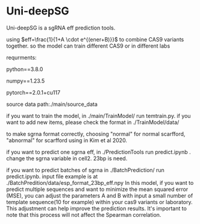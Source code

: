 # Uni-deepSG

Uni-deepSG is a sgRNA eff prediction tools.

using $eff=\frac{1}{1+A \cdot e^{(ener+B)}}$ to combine CAS9 variants together. so the model can train different CAS9 or in different labs 

requrments:

python==3.8.0

numpy==1.23.5

pytorch==2.0.1+cu117

source data path:./main/source_data

if you want to train the model, in ./main/TrainModel/ run temtrain.py. if you want to add new items, please check the format in ./TrainModel/data/

to make sgrna format correctly, choosing "normal" for normal scarfford, "abnormal" for scarfford using in Kim et al 2020. 

if you want to predict one sgrna eff, in ./PredictionTools run predict.ipynb . change the sgrna variable in cell2. 23bp is need.

if you want to predict batches of sgrna in ./BatchPrediction/ run predict.ipynb. input file example is at ./BatchPredition/data/esp_format_23bp_eff.npy
In this model, if you want to predict multiple sequences and want to minimize the mean squared error (MSE), you can adjust the parameters A and B with input a small number of template sequence(10 for example) within your cas9 variants or laboratory. This adjustment can help improve the prediction results. It's important to note that this process will not affect the Spearman correlation.
